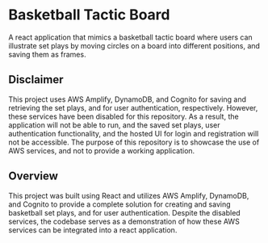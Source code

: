 # Basketball Tactic Board

A react application that mimics a basketball tactic board where users can illustrate set plays by moving circles on a board into different positions, and saving them as frames.

## Disclaimer

This project uses AWS Amplify, DynamoDB, and Cognito for saving and retrieving the set plays, and for user authentication, respectively. However, these services have been disabled for this repository. As a result, the application will not be able to run, and the saved set plays, user authentication functionality, and the hosted UI for login and registration will not be accessible. The purpose of this repository is to showcase the use of AWS services, and not to provide a working application.

## Overview

This project was built using React and utilizes AWS Amplify, DynamoDB, and Cognito to provide a complete solution for creating and saving basketball set plays, and for user authentication. Despite the disabled services, the codebase serves as a demonstration of how these AWS services can be integrated into a react application.

